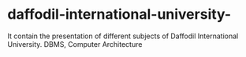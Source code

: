 # daffodil-international-university-
It contain the presentation of  different subjects of Daffodil International University. DBMS, Computer Architecture
